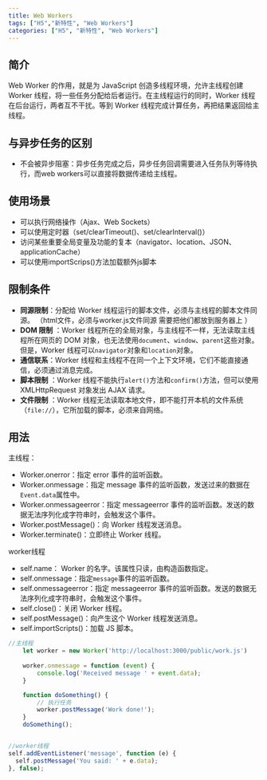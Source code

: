 ```yaml
---
title: Web Workers 
tags: ["H5","新特性", "Web Workers"]
categories: ["H5", "新特性", "Web Workers"]
---
```


## 简介

Web Worker 的作用，就是为 JavaScript 创造多线程环境，允许主线程创建 Worker 线程，将一些任务分配给后者运行。在主线程运行的同时，Worker 线程在后台运行，两者互不干扰。等到 Worker 线程完成计算任务，再把结果返回给主线程。 

<!--more-->

## 与异步任务的区别

- 不会被异步阻塞：异步任务完成之后，异步任务回调需要进入任务队列等待执行，而web workers可以直接将数据传递给主线程。

## 使用场景

- 可以执行网络操作（Ajax、Web Sockets）
- 可以使用定时器（set/clearTimeout()、set/clearInterval()）
- 访问某些重要全局变量及功能的复本（navigator、location、JSON、applicationCache）
- 可以使用importScrips()方法加载额外js脚本

## 限制条件

- **同源限制**：分配给 Worker 线程运行的脚本文件，必须与主线程的脚本文件同源。 （html文件，必须与worker.js文件同源 需要把他们都放到服务器上 ）
- **DOM 限制** ：Worker 线程所在的全局对象，与主线程不一样，无法读取主线程所在网页的 DOM 对象，也无法使用`document`、`window`、`parent`这些对象。但是，Worker 线程可以`navigator`对象和`location`对象。 
- **通信联系**：Worker 线程和主线程不在同一个上下文环境，它们不能直接通信，必须通过消息完成。 
- **脚本限制** ：Worker 线程不能执行`alert()`方法和`confirm()`方法，但可以使用 XMLHttpRequest 对象发出 AJAX 请求。 
-  **文件限制** ：Worker 线程无法读取本地文件，即不能打开本机的文件系统（`file://`），它所加载的脚本，必须来自网络。 

## 用法

主线程：

 - Worker.onerror：指定 error 事件的监听函数。
- Worker.onmessage：指定 message 事件的监听函数，发送过来的数据在`Event.data`属性中。
- Worker.onmessageerror：指定 messageerror 事件的监听函数。发送的数据无法序列化成字符串时，会触发这个事件。
- Worker.postMessage()：向 Worker 线程发送消息。
- Worker.terminate()：立即终止 Worker 线程。

worker线程

- self.name： Worker 的名字。该属性只读，由构造函数指定。
- self.onmessage：指定`message`事件的监听函数。
- self.onmessageerror：指定 messageerror 事件的监听函数。发送的数据无法序列化成字符串时，会触发这个事件。
- self.close()：关闭 Worker 线程。
- self.postMessage()：向产生这个 Worker 线程发送消息。
- self.importScripts()：加载 JS 脚本。

```js
//主线程
    let worker = new Worker('http://localhost:3000/public/work.js')
    
    worker.onmessage = function (event) {
        console.log('Received message ' + event.data);
    }

    function doSomething() {
        // 执行任务
        worker.postMessage('Work done!');
    }
    doSomething();


//worker线程
self.addEventListener('message', function (e) {
  self.postMessage('You said: ' + e.data);
}, false);

```

